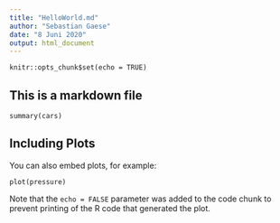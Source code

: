 ```yaml
---
title: "HelloWorld.md"
author: "Sebastian Gaese"
date: "8 Juni 2020"
output: html_document
---
```


```{r setup, include=FALSE}
knitr::opts_chunk$set(echo = TRUE)
```


## This is a markdown file



```{r cars}
summary(cars)
```

## Including Plots

You can also embed plots, for example:

```{r pressure, echo=FALSE}
plot(pressure)
```

Note that the `echo = FALSE` parameter was added to the code chunk to prevent printing of the R code that generated the plot.
